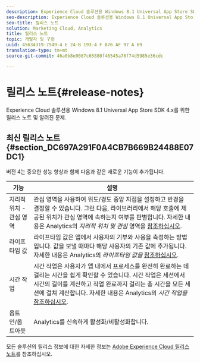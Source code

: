 ```yaml
---
description: Experience Cloud 솔루션용 Windows 8.1 Universal App Store SDK 4.x를 위한 릴리스 노트 및 알려진 문제.
seo-description: Experience Cloud 솔루션용 Windows 8.1 Universal App Store SDK 4.x를 위한 릴리스 노트 및 알려진 문제.
seo-title: 릴리스 노트
solution: Marketing Cloud, Analytics
title: 릴리스 노트
topic: 개발자 및 구현
uuid: 45634319-7949-4 E 24-B 193-4 F 876 AF 97 A 69
translation-type: tm+mt
source-git-commit: 46a0b8e0087c65880f46545a78f74d5985e36cdc

---
```



# 릴리스 노트{#release-notes}

Experience Cloud 솔루션용 Windows 8.1 Universal App Store SDK 4.x를 위한 릴리스 노트 및 알려진 문제.

## 최신 릴리스 노트 {#section_DC697A291F0A4CB7B669B24488E07DC1}

버전 4는 중요한 성능 향상과 함께 다음과 같은 새로운 기능이 추가됩니다.

| 기능 | 설명 |
|--- |--- |
| 지리적 위치 - 관심 영역 | 관심 영역을 사용하여 위도/경도 중앙 지점을 설정하고 반경을 결정할 수 있습니다. 그런 다음, 라이브러리에서 해당 호출에 제공된 위치가 관심 영역에 속하는지 여부를 판별합니다. 자세한 내용은 Analytics의 *지리적 위치 및 관심* 영역을 [참조하십시오](/help/windows-appstore/analytics/analytics.md). |
| 라이프타임 값 | 라이프타임 값은 앱에서 사용자의 기부와 사용을 측정하는 방법입니다. 값을 보낼 때마다 해당 사용자의 기존 값에 추가됩니다.  자세한 내용은 Analytics의 *라이프타임 값을* [참조하십시오](/help/windows-appstore/analytics/analytics.md). |
| 시간 작업 | 시간 작업은 사용자가 앱 내에서 프로세스를 완전히 완료하는 데 걸리는 시간을 쉽게 확인할 수 있습니다. 시간 작업은 세션에서 시간의 길이를 계산하고 작업 완료까지 걸리는 총 시간을 모든 세션에 걸쳐 계산합니다. 자세한 내용은 Analytics의 *시간 작업을* [참조하십시오](/help/windows-appstore/analytics/analytics.md). |
| 옵트인/옵트아웃 | Analytics를 신속하게 활성화/비활성화합니다. |


모든 솔루션의 릴리스 정보에 대한 자세한 정보는 [Adobe Experience Cloud 릴리스 노트](https://docs.adobe.com/content/help/en/release-notes/experience-cloud/current.html)를 참조하십시오.
